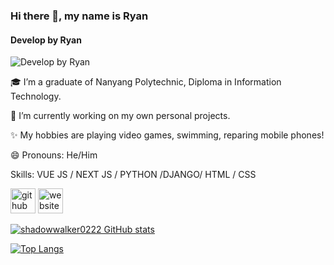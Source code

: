 ### Hi there 👋, my name is Ryan
#### Develop by Ryan
![Develop by Ryan](https://arturssmirnovs.github.io/github-profile-readme-generator/images/banner.png)

🎓 I’m a graduate of Nanyang Polytechnic, Diploma in Information Technology.

🔭 I’m currently working on my own personal projects.

✨ My hobbies are playing video games, swimming, reparing mobile phones!

😄 Pronouns: He/Him 

Skills: VUE JS / NEXT JS / PYTHON /DJANGO/ HTML / CSS

[<img src='https://cdn.jsdelivr.net/npm/simple-icons@3.0.1/icons/github.svg' alt='github' height='40'>](https://github.com/https://github.com/shadowwalker0222)  [<img src='https://cdn.jsdelivr.net/npm/simple-icons@3.0.1/icons/icloud.svg' alt='website' height='40'>](https://github.com/shadowwalker0222)  

[![shadowwalker0222 GitHub stats](https://github-readme-stats.vercel.app/api?username=shadowwalker0222)](https://github.com/shadowwalker0222/github-readme-stats)

[![Top Langs](https://github-readme-stats.vercel.app/api/top-langs/?username=shadowwalker0222)](https://github.com/shadowwalker0222/github-readme-stats)

